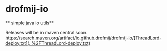 # drofmij-io
 ** simple java io utils**
 
Releases will be in maven central soon.
https://search.maven.org/artifact/io.github.drofmij/drofmij-io/[ThreadLord-deploy.txt](..%2FThreadLord-deploy.txt)